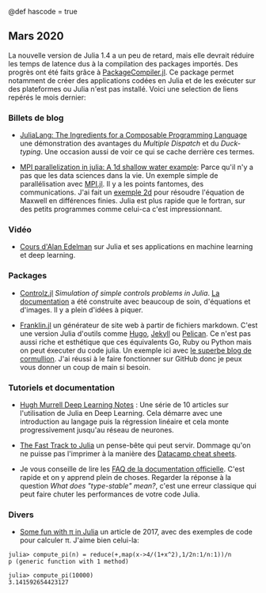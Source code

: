 @def hascode = true
## Mars 2020

La nouvelle version de Julia 1.4 a un peu de retard, mais elle devrait réduire les temps de latence dus à la compilation des packages importés. Des progrès ont été faits grâce à [PackageCompiler.jl](https://github.com/JuliaLang/PackageCompiler.jl). Ce package permet notamment de créer des applications codées en Julia et de les exécuter sur des plateformes ou Julia n'est pas installé. Voici une selection de liens repérés le mois dernier:

### Billets de blog

- [JuliaLang: The Ingredients for a Composable Programming Language](https://white.ucc.asn.au/2020/02/09/whycompositionaljulia.html) une démonstration des avantages du *Multiple Dispatch* et du *Duck-typing*. Une occasion aussi de voir ce qui se cache derrière ces termes.

- [MPI parallelization in julia: A 1d shallow water example](https://www.milank.de/mpi-julia): Parce qu'il n'y a pas que les data sciences dans la vie. Un exemple simple de parallélisation avec [MPI.jl](https://github.com/JuliaParallel/MPI.jl). Il y a les points fantomes, des communications. J'ai fait un [exemple 2d](https://github.com/pnavaro/maxwell_yee_2d_with_mpi/) pour résoudre l'équation de Maxwell en différences finies. Julia est plus rapide que le fortran, sur des petits programmes comme celui-ca c'est impressionnant.

### Vidéo

- [Cours d'Alan Edelman](https://t.co/A4lgyR3JKI) sur Julia et ses applications en machine learning et deep learning.

### Packages 

- [Controlz.jl](https://github.com/SimonEnsemble/Controlz.jl) *Simulation of simple controls problems in Julia*.  [La documentation](https://simonensemble.github.io/Controlz.jl/dev/) a été construite avec beaucoup de soin, d'équations et d'images. Il y a plein d'idées à piquer.

- [Franklin.jl](https://github.com/tlienart/Franklin.jl) un générateur de site web à partir de fichiers markdown. C'est une version Julia d'outils comme [Hugo](https://gohugo.io), [Jekyll](https://jekyllrb.com) ou [Pelican](https://blog.getpelican.com). Ce n'est pas aussi riche et esthétique que ces équivalents Go, Ruby ou Python mais on peut éxecuter du code julia. Un exemple ici avec [le superbe blog de cormullion](https://cormullion.github.io/). J'ai réussi à le faire fonctionner sur GitHub donc je peux vous donner un coup de main si besoin.

### Tutoriels et documentation

- [Hugh Murrell Deep Learning Notes](https://nextjournal.com/DeepLearningNotes/) : Une série de 10 articles sur l'utilisation de Julia en Deep Learning. Cela démarre avec une introduction au langage puis la régression linéaire et cela monte progressivement jusqu'au réseau de neurones.

- [The Fast Track to Julia](https://juliadocs.github.io/Julia-Cheat-Sheet/) un pense-bête qui peut servir. Dommage qu'on ne puisse pas l'imprimer à la manière des [Datacamp cheat sheets](https://www.datacamp.com/community/data-science-cheatsheets).

- Je vous conseille de lire les [FAQ de la documentation officielle](https://docs.julialang.org/en/v1/manual/faq/). C'est rapide et on y apprend plein de choses. Regarder la réponse à la question *What does "type-stable" mean?*, c'est une erreur classique qui peut faire chuter les performances de votre code Julia.

### Divers

- [Some fun with π in Julia](https://julialang.org/blog/2017/03/piday/) un article de 2017, avec des exemples de code pour calculer π. J'aime bien celui-la:

```julia-repl
julia> compute_pi(n) = reduce(+,map(x->4/(1+x^2),1/2n:1/n:1))/n
p (generic function with 1 method)

julia> compute_pi(10000)
3.141592654423127
```
